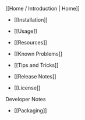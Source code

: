 [[Home / Introduction | Home]]

* [[Installation]]

* [[Usage]]

* [[Resources]]

* [[Known Problems]]

* [[Tips and Tricks]]

* [[Release Notes]]

* [[License]]

Developer Notes

* [[Packaging]]